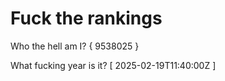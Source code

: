 # Fuck the rankings

Who the hell am I?
{ 9538025 }

What fucking year is it?
[ 2025-02-19T11:40:00Z ]
